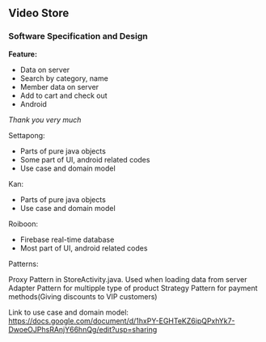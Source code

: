 ## Video Store

### Software Specification and Design

**Feature:**
- Data on server 
- Search by category, name
- Member data on server
- Add to cart and check out
- Android

_Thank you very much_

Settapong:

- Parts of pure java objects
- Some part of UI, android related codes
- Use case and domain model

Kan:

- Parts of pure java objects
- Use case and domain model

Roiboon:

- Firebase real-time database
- Most part of UI, android related codes

Patterns:

Proxy Pattern in StoreActivity.java. Used when loading data from server
Adapter Pattern for multipple type of product
Strategy Pattern for payment methods(Giving discounts to VIP customers)

Link to use case and domain model:
https://docs.google.com/document/d/1hxPY-EGHTeKZ6ipQPxhYk7-DwoeOJPhsRAnjY66hnQg/edit?usp=sharing